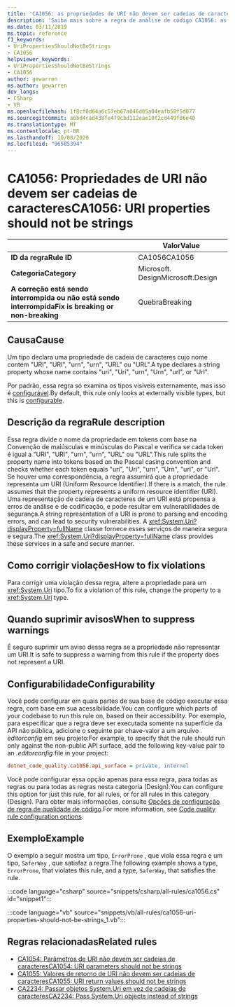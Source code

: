 ```yaml
---
title: 'CA1056: as propriedades de URI não devem ser cadeias de caracteres (análise de código)'
description: 'Saiba mais sobre a regra de análise de código CA1056: as propriedades URI não devem ser cadeias de caracteres'
ms.date: 03/11/2019
ms.topic: reference
f1_keywords:
- UriPropertiesShouldNotBeStrings
- CA1056
helpviewer_keywords:
- UriPropertiesShouldNotBeStrings
- CA1056
author: gewarren
ms.author: gewarren
dev_langs:
- CSharp
- VB
ms.openlocfilehash: 1f8cf0d64a6c57eb67a046d05a04eafb58f5d077
ms.sourcegitcommit: a6bd4cad438fe479cbd112eae10f2cd449f06e40
ms.translationtype: MT
ms.contentlocale: pt-BR
ms.lasthandoff: 10/08/2020
ms.locfileid: "96585394"
---
```

# <a name="ca1056-uri-properties-should-not-be-strings"></a><span data-ttu-id="6db17-103">CA1056: Propriedades de URI não devem ser cadeias de caracteres</span><span class="sxs-lookup"><span data-stu-id="6db17-103">CA1056: URI properties should not be strings</span></span>

| | <span data-ttu-id="6db17-104">Valor</span><span class="sxs-lookup"><span data-stu-id="6db17-104">Value</span></span> |
|-|-|
| <span data-ttu-id="6db17-105">**ID da regra**</span><span class="sxs-lookup"><span data-stu-id="6db17-105">**Rule ID**</span></span> |<span data-ttu-id="6db17-106">CA1056</span><span class="sxs-lookup"><span data-stu-id="6db17-106">CA1056</span></span>|
| <span data-ttu-id="6db17-107">**Categoria**</span><span class="sxs-lookup"><span data-stu-id="6db17-107">**Category**</span></span> |<span data-ttu-id="6db17-108">Microsoft. Design</span><span class="sxs-lookup"><span data-stu-id="6db17-108">Microsoft.Design</span></span>|
| <span data-ttu-id="6db17-109">**A correção está sendo interrompida ou não está sendo interrompida**</span><span class="sxs-lookup"><span data-stu-id="6db17-109">**Fix is breaking or non-breaking**</span></span> |<span data-ttu-id="6db17-110">Quebra</span><span class="sxs-lookup"><span data-stu-id="6db17-110">Breaking</span></span>|

## <a name="cause"></a><span data-ttu-id="6db17-111">Causa</span><span class="sxs-lookup"><span data-stu-id="6db17-111">Cause</span></span>

<span data-ttu-id="6db17-112">Um tipo declara uma propriedade de cadeia de caracteres cujo nome contém "URI", "URI", "urn", "urn", "URL" ou "URL".</span><span class="sxs-lookup"><span data-stu-id="6db17-112">A type declares a string property whose name contains "uri", "Uri", "urn", "Urn", "url", or "Url".</span></span>

<span data-ttu-id="6db17-113">Por padrão, essa regra só examina os tipos visíveis externamente, mas isso é [configurável](#configurability).</span><span class="sxs-lookup"><span data-stu-id="6db17-113">By default, this rule only looks at externally visible types, but this is [configurable](#configurability).</span></span>

## <a name="rule-description"></a><span data-ttu-id="6db17-114">Descrição da regra</span><span class="sxs-lookup"><span data-stu-id="6db17-114">Rule description</span></span>

<span data-ttu-id="6db17-115">Essa regra divide o nome da propriedade em tokens com base na Convenção de maiúsculas e minúsculas do Pascal e verifica se cada token é igual a "URI", "URI", "urn", "urn", "URL" ou "URL".</span><span class="sxs-lookup"><span data-stu-id="6db17-115">This rule splits the property name into tokens based on the Pascal casing convention and checks whether each token equals "uri", "Uri", "urn", "Urn", "url", or "Url".</span></span> <span data-ttu-id="6db17-116">Se houver uma correspondência, a regra assumirá que a propriedade representa um URI (Uniform Resource Identifier).</span><span class="sxs-lookup"><span data-stu-id="6db17-116">If there is a match, the rule assumes that the property represents a uniform resource identifier (URI).</span></span> <span data-ttu-id="6db17-117">Uma representação de cadeia de caracteres de um URI está propensa a erros de análise e de codificação, e pode resultar em vulnerabilidades de segurança.</span><span class="sxs-lookup"><span data-stu-id="6db17-117">A string representation of a URI is prone to parsing and encoding errors, and can lead to security vulnerabilities.</span></span> <span data-ttu-id="6db17-118">A <xref:System.Uri?displayProperty=fullName> classe fornece esses serviços de maneira segura e segura.</span><span class="sxs-lookup"><span data-stu-id="6db17-118">The <xref:System.Uri?displayProperty=fullName> class provides these services in a safe and secure manner.</span></span>

## <a name="how-to-fix-violations"></a><span data-ttu-id="6db17-119">Como corrigir violações</span><span class="sxs-lookup"><span data-stu-id="6db17-119">How to fix violations</span></span>

<span data-ttu-id="6db17-120">Para corrigir uma violação dessa regra, altere a propriedade para um <xref:System.Uri> tipo.</span><span class="sxs-lookup"><span data-stu-id="6db17-120">To fix a violation of this rule, change the property to a <xref:System.Uri> type.</span></span>

## <a name="when-to-suppress-warnings"></a><span data-ttu-id="6db17-121">Quando suprimir avisos</span><span class="sxs-lookup"><span data-stu-id="6db17-121">When to suppress warnings</span></span>

<span data-ttu-id="6db17-122">É seguro suprimir um aviso dessa regra se a propriedade não representar um URI.</span><span class="sxs-lookup"><span data-stu-id="6db17-122">It is safe to suppress a warning from this rule if the property does not represent a URI.</span></span>

## <a name="configurability"></a><span data-ttu-id="6db17-123">Configurabilidade</span><span class="sxs-lookup"><span data-stu-id="6db17-123">Configurability</span></span>

<span data-ttu-id="6db17-124">Você pode configurar em quais partes de sua base de código executar essa regra, com base em sua acessibilidade.</span><span class="sxs-lookup"><span data-stu-id="6db17-124">You can configure which parts of your codebase to run this rule on, based on their accessibility.</span></span> <span data-ttu-id="6db17-125">Por exemplo, para especificar que a regra deve ser executada somente na superfície da API não pública, adicione o seguinte par chave-valor a um arquivo *. editorconfig* em seu projeto:</span><span class="sxs-lookup"><span data-stu-id="6db17-125">For example, to specify that the rule should run only against the non-public API surface, add the following key-value pair to an *.editorconfig* file in your project:</span></span>

```ini
dotnet_code_quality.ca1056.api_surface = private, internal
```

<span data-ttu-id="6db17-126">Você pode configurar essa opção apenas para essa regra, para todas as regras ou para todas as regras nesta categoria (Design).</span><span class="sxs-lookup"><span data-stu-id="6db17-126">You can configure this option for just this rule, for all rules, or for all rules in this category (Design).</span></span> <span data-ttu-id="6db17-127">Para obter mais informações, consulte [Opções de configuração de regra de qualidade de código](../code-quality-rule-options.md).</span><span class="sxs-lookup"><span data-stu-id="6db17-127">For more information, see [Code quality rule configuration options](../code-quality-rule-options.md).</span></span>

## <a name="example"></a><span data-ttu-id="6db17-128">Exemplo</span><span class="sxs-lookup"><span data-stu-id="6db17-128">Example</span></span>

<span data-ttu-id="6db17-129">O exemplo a seguir mostra um tipo, `ErrorProne` , que viola essa regra e um tipo, `SaferWay` , que satisfaz a regra.</span><span class="sxs-lookup"><span data-stu-id="6db17-129">The following example shows a type, `ErrorProne`, that violates this rule, and a type, `SaferWay`, that satisfies the rule.</span></span>

:::code language="csharp" source="snippets/csharp/all-rules/ca1056.cs" id="snippet1":::

:::code language="vb" source="snippets/vb/all-rules/ca1056-uri-properties-should-not-be-strings_1.vb":::

## <a name="related-rules"></a><span data-ttu-id="6db17-130">Regras relacionadas</span><span class="sxs-lookup"><span data-stu-id="6db17-130">Related rules</span></span>

- [<span data-ttu-id="6db17-131">CA1054: Parâmetros de URI não devem ser cadeias de caracteres</span><span class="sxs-lookup"><span data-stu-id="6db17-131">CA1054: URI parameters should not be strings</span></span>](ca1054.md)
- [<span data-ttu-id="6db17-132">CA1055: Valores de retorno de URI não devem ser cadeias de caracteres</span><span class="sxs-lookup"><span data-stu-id="6db17-132">CA1055: URI return values should not be strings</span></span>](ca1055.md)
- [<span data-ttu-id="6db17-133">CA2234: Passar objetos System.Uri em vez de cadeias de caracteres</span><span class="sxs-lookup"><span data-stu-id="6db17-133">CA2234: Pass System.Uri objects instead of strings</span></span>](ca2234.md)
